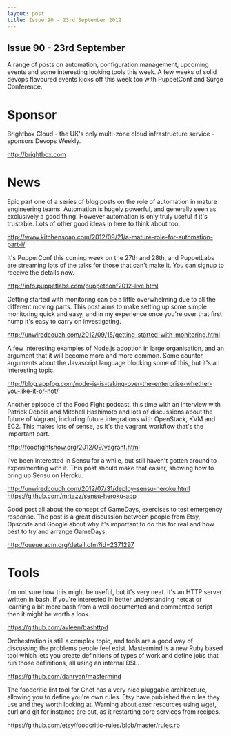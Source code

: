 ```yaml
---
layout: post
title: Issue 90 - 23rd September 2012
---
```


## Issue 90 - 23rd September

A range of posts on automation, configuration management, upcoming events and some interesting looking tools this week. A few weeks of solid devops flavoured events kicks off this week too with PuppetConf and Surge Conference.


Sponsor
======

Brightbox Cloud - the UK's only multi-zone cloud infrastructure service - sponsors Devops Weekly.

http://brightbox.com


News
====

Epic part one of a series of blog posts on the role of automation in mature engineering teams. Automation is hugely powerful, and generally seen as exclusively a good thing. However automation is only truly useful if it's trustable. Lots of other good ideas in here to think about too.

http://www.kitchensoap.com/2012/09/21/a-mature-role-for-automation-part-i/


It's PupperConf this coming week on the 27th and 28th, and PuppetLabs are streaming lots of the talks for those that can't make it. You can signup to receive the details now.

http://info.puppetlabs.com/puppetconf2012-live.html


Getting started with monitoring can be a little overwhelming due to all the different moving parts. This post aims to make setting up some simple monitoring quick and easy, and in my experience once you're over that first hump it's easy to carry on investigating.

http://unwiredcouch.com/2012/09/15/getting-started-with-monitoring.html


A few interesting examples of Node.js adoption in large organisation, and an argument that it will become more and more common. Some counter arguments about the Javascript language blocking some of this, but it's an interesting topic.

http://blog.appfog.com/node-js-is-taking-over-the-enterprise-whether-you-like-it-or-not/


Another episode of the Food Fight podcast, this time with an interview with Patrick Debois and Mitchell Hashimoto and lots of discussions about the future of Vagrant, including future integrations with OpenStack, KVM and EC2. This makes lots of sense, as it's the vagrant workflow that's the important part.

http://foodfightshow.org/2012/09/vagrant.html


I've been interested in Sensu for a while, but still haven't gotten around to experimenting with it. This post should make that easier, showing how to bring up Sensu on Heroku.

http://unwiredcouch.com/2012/07/31/deploy-sensu-heroku.html
https://github.com/mrtazz/sensu-heroku-app


Good post all about the concept of GameDays, exercises to test emergency response. The post is a great discussion between people from Etsy, Opscode and Google about why it's important to do this for real and how best to try and arrange GameDays.

http://queue.acm.org/detail.cfm?id=2371297


Tools
====

I'm not sure how this might be useful, but it's very neat. It's an HTTP server written in bash. If you're interested in better understanding netcat or learning a bit more bash from a well documented and commented script then it might be worth a look.

https://github.com/avleen/bashttpd


Orchestration is still a complex topic, and tools are a good way of discussing the problems people feel exist. Mastermind is a new Ruby based tool which lets you create definitions of types of work and define jobs that run those definitions, all using an internal DSL.

https://github.com/danryan/mastermind


The foodcritic lint tool for Chef has a very nice pluggable architecture, allowing you to define you're own rules. Etsy have published the rules they use and they worth looking at. Warning about exec resources using wget, curl and git for instance are out, as it restarting core services from recipes.

https://github.com/etsy/foodcritic-rules/blob/master/rules.rb
